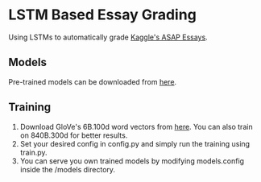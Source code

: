 # LSTM Based Essay Grading
Using LSTMs to automatically grade [Kaggle's ASAP Essays](https://www.kaggle.com/c/asap-aes).

## Models
Pre-trained models can be downloaded from [here](https://www.kaggle.com/c/asap-aes).

## Training
1. Download GloVe's 6B.100d word vectors from [here](https://nlp.stanford.edu/projects/glove/). You can also train on 840B.300d for better results.
2. Set your desired config in config.py and simply run the training using train.py.
3. You can serve you own trained models by modifying models.config inside the /models directory.
